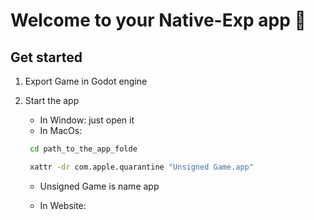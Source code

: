 # Welcome to your Native-Exp app 👋

## Get started

1. Export Game in Godot engine

2. Start the app
   - In Window: just open it
   - In MacOs:

   
   ```bash
    cd path_to_the_app_folde
   ```
   ```bash
    xattr -dr com.apple.quarantine "Unsigned Game.app"   
   ```
   - Unsigned Game is name app

   - In Website:
   
